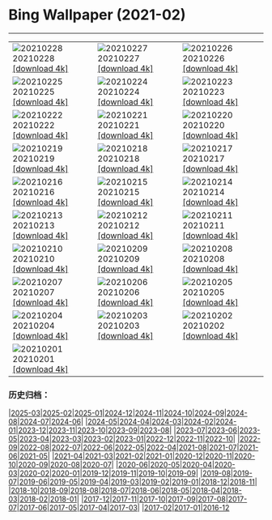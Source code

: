 # Bing Wallpaper (2021-02)
**************

<table><tr><td><img src="https://www.bing.com/th?id=OHR.TurfHouse_EN-US9990506269_1920x1080.jpg" alt="20210228"> 20210228 <a href="https://www.bing.com/th?id=OHR.TurfHouse_EN-US9990506269_UHD.jpg">[download 4k]</a></td><td><img src="https://www.bing.com/th?id=OHR.TwinsDenning_EN-US9910127756_1920x1080.jpg" alt="20210227"> 20210227 <a href="https://www.bing.com/th?id=OHR.TwinsDenning_EN-US9910127756_UHD.jpg">[download 4k]</a></td><td><img src="https://www.bing.com/th?id=OHR.JinliStreet_EN-US9813774321_1920x1080.jpg" alt="20210226"> 20210226 <a href="https://www.bing.com/th?id=OHR.JinliStreet_EN-US9813774321_UHD.jpg">[download 4k]</a></td></tr><tr><td><img src="https://www.bing.com/th?id=OHR.Trevi_EN-US7298856463_1920x1080.jpg" alt="20210225"> 20210225 <a href="https://www.bing.com/th?id=OHR.Trevi_EN-US7298856463_UHD.jpg">[download 4k]</a></td><td><img src="https://www.bing.com/th?id=OHR.LeMorneBrabant_EN-US7199520186_1920x1080.jpg" alt="20210224"> 20210224 <a href="https://www.bing.com/th?id=OHR.LeMorneBrabant_EN-US7199520186_UHD.jpg">[download 4k]</a></td><td><img src="https://www.bing.com/th?id=OHR.DalmatianPelicans_EN-US7089551223_1920x1080.jpg" alt="20210223"> 20210223 <a href="https://www.bing.com/th?id=OHR.DalmatianPelicans_EN-US7089551223_UHD.jpg">[download 4k]</a></td></tr><tr><td><img src="https://www.bing.com/th?id=OHR.InvisibleMan_EN-US6967873703_1920x1080.jpg" alt="20210222"> 20210222 <a href="https://www.bing.com/th?id=OHR.InvisibleMan_EN-US6967873703_UHD.jpg">[download 4k]</a></td><td><img src="https://www.bing.com/th?id=OHR.Porto_EN-US6858177103_1920x1080.jpg" alt="20210221"> 20210221 <a href="https://www.bing.com/th?id=OHR.Porto_EN-US6858177103_UHD.jpg">[download 4k]</a></td><td><img src="https://www.bing.com/th?id=OHR.AABday_EN-US6703996640_1920x1080.jpg" alt="20210220"> 20210220 <a href="https://www.bing.com/th?id=OHR.AABday_EN-US6703996640_UHD.jpg">[download 4k]</a></td></tr><tr><td><img src="https://www.bing.com/th?id=OHR.Parrotfish_EN-US6474384190_1920x1080.jpg" alt="20210219"> 20210219 <a href="https://www.bing.com/th?id=OHR.Parrotfish_EN-US6474384190_UHD.jpg">[download 4k]</a></td><td><img src="https://www.bing.com/th?id=OHR.VerzascaValley_EN-US6320380092_1920x1080.jpg" alt="20210218"> 20210218 <a href="https://www.bing.com/th?id=OHR.VerzascaValley_EN-US6320380092_UHD.jpg">[download 4k]</a></td><td><img src="https://www.bing.com/th?id=OHR.PeritoMorenoArgentina_EN-US6161367346_1920x1080.jpg" alt="20210217"> 20210217 <a href="https://www.bing.com/th?id=OHR.PeritoMorenoArgentina_EN-US6161367346_UHD.jpg">[download 4k]</a></td></tr><tr><td><img src="https://www.bing.com/th?id=OHR.PurpleFlowers_EN-US5664268733_1920x1080.jpg" alt="20210216"> 20210216 <a href="https://www.bing.com/th?id=OHR.PurpleFlowers_EN-US5664268733_UHD.jpg">[download 4k]</a></td><td><img src="https://www.bing.com/th?id=OHR.Lincoln50MoWA_EN-US4174714087_1920x1080.jpg" alt="20210215"> 20210215 <a href="https://www.bing.com/th?id=OHR.Lincoln50MoWA_EN-US4174714087_UHD.jpg">[download 4k]</a></td><td><img src="https://www.bing.com/th?id=OHR.OceanHeart_EN-US5478049854_1920x1080.jpg" alt="20210214"> 20210214 <a href="https://www.bing.com/th?id=OHR.OceanHeart_EN-US5478049854_UHD.jpg">[download 4k]</a></td></tr><tr><td><img src="https://www.bing.com/th?id=OHR.BluebirdsEastern_EN-US5293227470_1920x1080.jpg" alt="20210213"> 20210213 <a href="https://www.bing.com/th?id=OHR.BluebirdsEastern_EN-US5293227470_UHD.jpg">[download 4k]</a></td><td><img src="https://www.bing.com/th?id=OHR.YearoftheOx_EN-US5106152536_1920x1080.jpg" alt="20210212"> 20210212 <a href="https://www.bing.com/th?id=OHR.YearoftheOx_EN-US5106152536_UHD.jpg">[download 4k]</a></td><td><img src="https://www.bing.com/th?id=OHR.CentralCaliBlossoms_EN-US0148484264_1920x1080.jpg" alt="20210211"> 20210211 <a href="https://www.bing.com/th?id=OHR.CentralCaliBlossoms_EN-US0148484264_UHD.jpg">[download 4k]</a></td></tr><tr><td><img src="https://www.bing.com/th?id=OHR.PenitentSnow_EN-US0047515629_1920x1080.jpg" alt="20210210"> 20210210 <a href="https://www.bing.com/th?id=OHR.PenitentSnow_EN-US0047515629_UHD.jpg">[download 4k]</a></td><td><img src="https://www.bing.com/th?id=OHR.MoonDogs_EN-US0007581724_1920x1080.jpg" alt="20210209"> 20210209 <a href="https://www.bing.com/th?id=OHR.MoonDogs_EN-US0007581724_UHD.jpg">[download 4k]</a></td><td><img src="https://www.bing.com/th?id=OHR.HeroMural_EN-US9967459324_1920x1080.jpg" alt="20210208"> 20210208 <a href="https://www.bing.com/th?id=OHR.HeroMural_EN-US9967459324_UHD.jpg">[download 4k]</a></td></tr><tr><td><img src="https://www.bing.com/th?id=OHR.SuperbOwl_EN-US9869366116_1920x1080.jpg" alt="20210207"> 20210207 <a href="https://www.bing.com/th?id=OHR.SuperbOwl_EN-US9869366116_UHD.jpg">[download 4k]</a></td><td><img src="https://www.bing.com/th?id=OHR.MountSefton_EN-US9792326237_1920x1080.jpg" alt="20210206"> 20210206 <a href="https://www.bing.com/th?id=OHR.MountSefton_EN-US9792326237_UHD.jpg">[download 4k]</a></td><td><img src="https://www.bing.com/th?id=OHR.TheWave_EN-US9748334524_1920x1080.jpg" alt="20210205"> 20210205 <a href="https://www.bing.com/th?id=OHR.TheWave_EN-US9748334524_UHD.jpg">[download 4k]</a></td></tr><tr><td><img src="https://www.bing.com/th?id=OHR.VosgesBioReserve_EN-US9600640906_1920x1080.jpg" alt="20210204"> 20210204 <a href="https://www.bing.com/th?id=OHR.VosgesBioReserve_EN-US9600640906_UHD.jpg">[download 4k]</a></td><td><img src="https://www.bing.com/th?id=OHR.MountNemrut_EN-US9552662409_1920x1080.jpg" alt="20210203"> 20210203 <a href="https://www.bing.com/th?id=OHR.MountNemrut_EN-US9552662409_UHD.jpg">[download 4k]</a></td><td><img src="https://www.bing.com/th?id=OHR.RainbowMarmot_EN-US9496423028_1920x1080.jpg" alt="20210202"> 20210202 <a href="https://www.bing.com/th?id=OHR.RainbowMarmot_EN-US9496423028_UHD.jpg">[download 4k]</a></td></tr><tr><td><img src="https://www.bing.com/th?id=OHR.IronworkFacade_EN-US5302409957_1920x1080.jpg" alt="20210201"> 20210201 <a href="https://www.bing.com/th?id=OHR.IronworkFacade_EN-US5302409957_UHD.jpg">[download 4k]</a></td><td></td><td></td></tr></table>

### 历史归档：

|[2025-03](/../2025-03/2025-03.md)|[2025-02](/../2025-02/2025-02.md)|[2025-01](/../2025-01/2025-01.md)|[2024-12](/../2024-12/2024-12.md)|[2024-11](/../2024-11/2024-11.md)|[2024-10](/../2024-10/2024-10.md)|[2024-09](/../2024-09/2024-09.md)|[2024-08](/../2024-08/2024-08.md)|[2024-07](/../2024-07/2024-07.md)|[2024-06](/../2024-06/2024-06.md)|
|[2024-05](/../2024-05/2024-05.md)|[2024-04](/../2024-04/2024-04.md)|[2024-03](/../2024-03/2024-03.md)|[2024-02](/../2024-02/2024-02.md)|[2024-01](/../2024-01/2024-01.md)|[2023-12](/../2023-12/2023-12.md)|[2023-11](/../2023-11/2023-11.md)|[2023-10](/../2023-10/2023-10.md)|[2023-09](/../2023-09/2023-09.md)|[2023-08](/../2023-08/2023-08.md)|
|[2023-07](/../2023-07/2023-07.md)|[2023-06](/../2023-06/2023-06.md)|[2023-05](/../2023-05/2023-05.md)|[2023-04](/../2023-04/2023-04.md)|[2023-03](/../2023-03/2023-03.md)|[2023-02](/../2023-02/2023-02.md)|[2023-01](/../2023-01/2023-01.md)|[2022-12](/../2022-12/2022-12.md)|[2022-11](/../2022-11/2022-11.md)|[2022-10](/../2022-10/2022-10.md)|
|[2022-09](/../2022-09/2022-09.md)|[2022-08](/../2022-08/2022-08.md)|[2022-07](/../2022-07/2022-07.md)|[2022-06](/../2022-06/2022-06.md)|[2022-05](/../2022-05/2022-05.md)|[2022-04](/../2022-04/2022-04.md)|[2021-08](/../2021-08/2021-08.md)|[2021-07](/../2021-07/2021-07.md)|[2021-06](/../2021-06/2021-06.md)|[2021-05](/../2021-05/2021-05.md)|
|[2021-04](/../2021-04/2021-04.md)|[2021-03](/../2021-03/2021-03.md)|[2021-02](/2021-02.md)|[2021-01](/../2021-01/2021-01.md)|[2020-12](/../2020-12/2020-12.md)|[2020-11](/../2020-11/2020-11.md)|[2020-10](/../2020-10/2020-10.md)|[2020-09](/../2020-09/2020-09.md)|[2020-08](/../2020-08/2020-08.md)|[2020-07](/../2020-07/2020-07.md)|
|[2020-06](/../2020-06/2020-06.md)|[2020-05](/../2020-05/2020-05.md)|[2020-04](/../2020-04/2020-04.md)|[2020-03](/../2020-03/2020-03.md)|[2020-02](/../2020-02/2020-02.md)|[2020-01](/../2020-01/2020-01.md)|[2019-12](/../2019-12/2019-12.md)|[2019-11](/../2019-11/2019-11.md)|[2019-10](/../2019-10/2019-10.md)|[2019-09](/../2019-09/2019-09.md)|
|[2019-08](/../2019-08/2019-08.md)|[2019-07](/../2019-07/2019-07.md)|[2019-06](/../2019-06/2019-06.md)|[2019-05](/../2019-05/2019-05.md)|[2019-04](/../2019-04/2019-04.md)|[2019-03](/../2019-03/2019-03.md)|[2019-02](/../2019-02/2019-02.md)|[2019-01](/../2019-01/2019-01.md)|[2018-12](/../2018-12/2018-12.md)|[2018-11](/../2018-11/2018-11.md)|
|[2018-10](/../2018-10/2018-10.md)|[2018-09](/../2018-09/2018-09.md)|[2018-08](/../2018-08/2018-08.md)|[2018-07](/../2018-07/2018-07.md)|[2018-06](/../2018-06/2018-06.md)|[2018-05](/../2018-05/2018-05.md)|[2018-04](/../2018-04/2018-04.md)|[2018-03](/../2018-03/2018-03.md)|[2018-02](/../2018-02/2018-02.md)|[2018-01](/../2018-01/2018-01.md)|
|[2017-12](/../2017-12/2017-12.md)|[2017-11](/../2017-11/2017-11.md)|[2017-10](/../2017-10/2017-10.md)|[2017-09](/../2017-09/2017-09.md)|[2017-08](/../2017-08/2017-08.md)|[2017-07](/../2017-07/2017-07.md)|[2017-06](/../2017-06/2017-06.md)|[2017-05](/../2017-05/2017-05.md)|[2017-04](/../2017-04/2017-04.md)|[2017-03](/../2017-03/2017-03.md)|
|[2017-02](/../2017-02/2017-02.md)|[2017-01](/../2017-01/2017-01.md)|[2016-12](/../2016-12/2016-12.md)